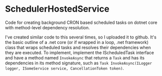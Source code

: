 # SchedulerHostedService
Code for creating background CRON based scheduled tasks on dotnet core with method-level dependency resolution.

I've created similar code to this several times, so I uploaded it to github. It's the basic outline of a .net core (or if wrapped in a loop, .net framework) class that wraps scheduled tasks and resolves their dependencies when they are executed.
To implement, implement the IScheduledTask interface and have a method named `InvokeAsync` that returns a `Task` and has its dependencies in its method signature, such as `Task InvokeAsync(ILogger logger, ISomeService service, CancellationToken token)`.
